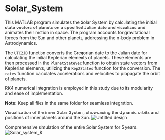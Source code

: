 # Solar_System

This MATLAB program simulates the Solar System by calculating the initial state vectors of planets on a specified Julian date and visualizes and animates their motion in space. The program accounts for gravitational forces from the Sun and other planets, addressing the n-body problem in Astrodynamics. 

The `UTC2JD` function converts the Gregorian date to the Julian date for calculating the initial Keplerian elements of planets. These elements are then processed in the `PlanetStateVec` function to obtain state vectors from Keplerian elements, utilizing the `Kep2States` function for the conversion. The `rates` function calculates accelerations and velocities to propagate the orbit of planets.

RK4 numerical integration is employed in this study due to its modularity and ease of implementation.

**Note:** Keep all files in the same folder for seamless integration.

Visualization of the inner Solar System, showcasing the dynamic orbits and positions of inner planets around the Sun.
![Untitled design](https://github.com/mayurp1981/Solar_System/assets/75112223/4c3943c9-f8ab-47b0-a2f9-9762a0776ed3)

Comprehensive simulation of the entire Solar System for 5 years.
![Solar_system_B](https://github.com/mayurp1981/Solar_System/assets/75112223/f24a1c87-8e1c-48ad-b9d2-a74a4eed66f1)
